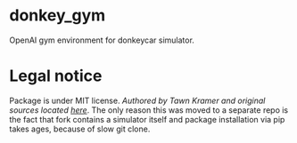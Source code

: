 # donkey_gym

OpenAI gym environment for donkeycar simulator.

# Legal notice

Package is under MIT license. *Authored by Tawn Kramer and original sources located [here](https://github.com/tawnkramer/sdsandbox/tree/donkey/src/donkey_gym)*. The only reason this was moved to a separate repo is the fact that fork contains a simulator itself and package installation via pip takes ages, because of slow git clone.
